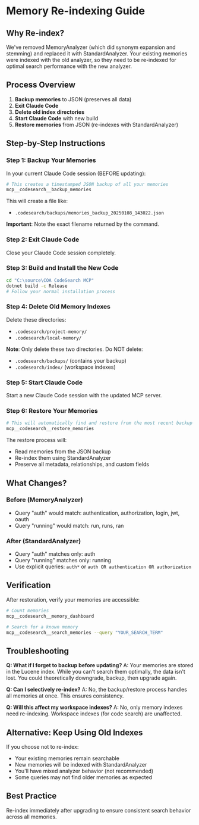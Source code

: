 # Memory Re-indexing Guide

## Why Re-index?

We've removed MemoryAnalyzer (which did synonym expansion and stemming) and replaced it with StandardAnalyzer. Your existing memories were indexed with the old analyzer, so they need to be re-indexed for optimal search performance with the new analyzer.

## Process Overview

1. **Backup memories** to JSON (preserves all data)
2. **Exit Claude Code** 
3. **Delete old index directories**
4. **Start Claude Code** with new build
5. **Restore memories** from JSON (re-indexes with StandardAnalyzer)

## Step-by-Step Instructions

### Step 1: Backup Your Memories

In your current Claude Code session (BEFORE updating):

```bash
# This creates a timestamped JSON backup of all your memories
mcp__codesearch__backup_memories
```

This will create a file like:
- `.codesearch/backups/memories_backup_20250108_143022.json`

**Important**: Note the exact filename returned by the command.

### Step 2: Exit Claude Code

Close your Claude Code session completely.

### Step 3: Build and Install the New Code

```bash
cd "C:\source\COA CodeSearch MCP"
dotnet build -c Release
# Follow your normal installation process
```

### Step 4: Delete Old Memory Indexes

Delete these directories:
- `.codesearch/project-memory/`
- `.codesearch/local-memory/`

**Note**: Only delete these two directories. Do NOT delete:
- `.codesearch/backups/` (contains your backup)
- `.codesearch/index/` (workspace indexes)

### Step 5: Start Claude Code

Start a new Claude Code session with the updated MCP server.

### Step 6: Restore Your Memories

```bash
# This will automatically find and restore from the most recent backup
mcp__codesearch__restore_memories
```

The restore process will:
- Read memories from the JSON backup
- Re-index them using StandardAnalyzer
- Preserve all metadata, relationships, and custom fields

## What Changes?

### Before (MemoryAnalyzer)
- Query "auth" would match: authentication, authorization, login, jwt, oauth
- Query "running" would match: run, runs, ran

### After (StandardAnalyzer)  
- Query "auth" matches only: auth
- Query "running" matches only: running
- Use explicit queries: `auth*` or `auth OR authentication OR authorization`

## Verification

After restoration, verify your memories are accessible:

```bash
# Count memories
mcp__codesearch__memory_dashboard

# Search for a known memory
mcp__codesearch__search_memories --query "YOUR_SEARCH_TERM"
```

## Troubleshooting

**Q: What if I forget to backup before updating?**
A: Your memories are stored in the Lucene index. While you can't search them optimally, the data isn't lost. You could theoretically downgrade, backup, then upgrade again.

**Q: Can I selectively re-index?**
A: No, the backup/restore process handles all memories at once. This ensures consistency.

**Q: Will this affect my workspace indexes?**
A: No, only memory indexes need re-indexing. Workspace indexes (for code search) are unaffected.

## Alternative: Keep Using Old Indexes

If you choose not to re-index:
- Your existing memories remain searchable
- New memories will be indexed with StandardAnalyzer
- You'll have mixed analyzer behavior (not recommended)
- Some queries may not find older memories as expected

## Best Practice

Re-index immediately after upgrading to ensure consistent search behavior across all memories.